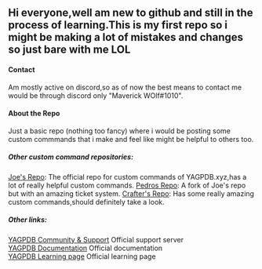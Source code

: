 **Hi everyone,well am new to github and still in the process of learning.This is my first repo so i might be making a lot of mistakes and changes so just bare with me LOL**
---
#### Contact
Am mostly active on discord,so as of now the best means to contact me would be through discord only "Maverick WOlf#1010".

#### About the Repo 
Just a basic repo (nothing too fancy) where i would be posting some custom commmands that i make and feel like might be helpful to others too.

##### Other custom command repositories:
[Joe's Repo](https://github.com/yagpdb-cc/yagpdb-cc): The official repo for custom commands of YAGPDB.xyz,has a lot of really helpful custom commands. 
[Pedros Repo](https://github.com/Pedro-Pessoa/yagpdb-cc/tree/Tickets/tickets): A fork of Joe's repo but with an amazing ticket system.
[Crafter's Repo](https://github.com/TheHDCrafter/yagpdb-cc): Has some really amazing custom commands,should definitely take a look.

##### Other links:
[YAGPDB Community & Support](https://discord.gg/4uY54rw) Official support server  
[YAGPDB Documentation](https://docs.yagpdb.xyz/reference/templates) Official documentation  
[YAGPDB Learning page](https://learn.yagpdb.xyz/) Official learning page

